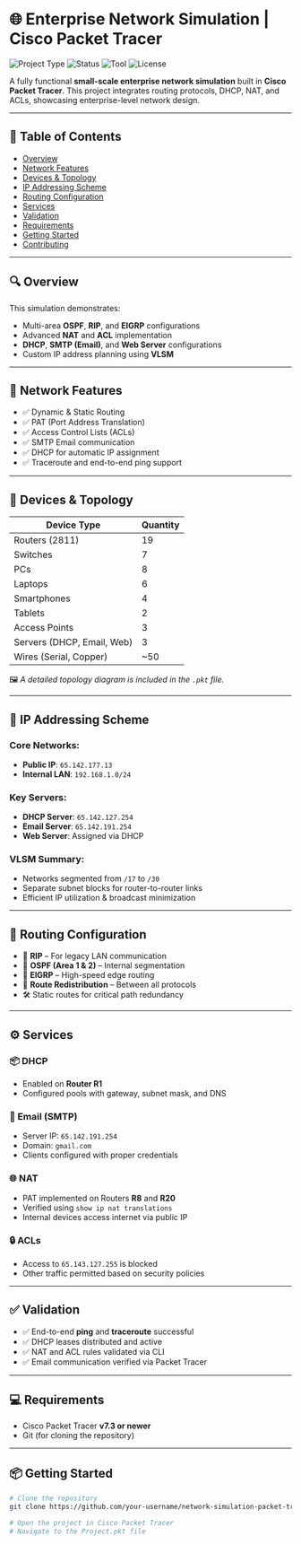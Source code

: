 # 🌐 Enterprise Network Simulation | Cisco Packet Tracer

![Project Type](https://img.shields.io/badge/type-Network%20Simulation-blue)
![Status](https://img.shields.io/badge/status-Completed-brightgreen)
![Tool](https://img.shields.io/badge/tool-Cisco%20Packet%20Tracer-lightgrey)
![License](https://img.shields.io/badge/license-MIT-blue)

A fully functional **small-scale enterprise network simulation** built in **Cisco Packet Tracer**. This project integrates routing protocols, DHCP, NAT, and ACLs, showcasing enterprise-level network design.

---

## 📘 Table of Contents

- [Overview](#overview)
- [Network Features](#network-features)
- [Devices & Topology](#devices--topology)
- [IP Addressing Scheme](#ip-addressing-scheme)
- [Routing Configuration](#routing-configuration)
- [Services](#services)
- [Validation](#validation)
- [Requirements](#requirements)
- [Getting Started](#getting-started)
- [Contributing](#contributing)

---

## 🔍 Overview

This simulation demonstrates:
- Multi-area **OSPF**, **RIP**, and **EIGRP** configurations
- Advanced **NAT** and **ACL** implementation
- **DHCP**, **SMTP (Email)**, and **Web Server** configurations
- Custom IP address planning using **VLSM**

---

## 🚀 Network Features

- ✅ Dynamic & Static Routing
- ✅ PAT (Port Address Translation)
- ✅ Access Control Lists (ACLs)
- ✅ SMTP Email communication
- ✅ DHCP for automatic IP assignment
- ✅ Traceroute and end-to-end ping support

---

## 🧰 Devices & Topology

| Device Type         | Quantity |
|---------------------|----------|
| Routers (2811)      | 19       |
| Switches            | 7        |
| PCs                 | 8        |
| Laptops             | 6        |
| Smartphones         | 4        |
| Tablets             | 2        |
| Access Points       | 3        |
| Servers (DHCP, Email, Web) | 3  |
| Wires (Serial, Copper)     | ~50 |

🖼️ *A detailed topology diagram is included in the `.pkt` file.*

---

## 🧮 IP Addressing Scheme

### Core Networks:
- **Public IP**: `65.142.177.13`
- **Internal LAN**: `192.168.1.0/24`

### Key Servers:
- **DHCP Server**: `65.142.127.254`
- **Email Server**: `65.142.191.254`
- **Web Server**: Assigned via DHCP

### VLSM Summary:
- Networks segmented from `/17` to `/30`
- Separate subnet blocks for router-to-router links
- Efficient IP utilization & broadcast minimization

---

## 🔁 Routing Configuration

- 🔹 **RIP** – For legacy LAN communication
- 🔹 **OSPF (Area 1 & 2)** – Internal segmentation
- 🔹 **EIGRP** – High-speed edge routing
- 🔁 **Route Redistribution** – Between all protocols
- 🛠️ Static routes for critical path redundancy

---

## ⚙️ Services

### 📦 DHCP
- Enabled on **Router R1**
- Configured pools with gateway, subnet mask, and DNS

### 📧 Email (SMTP)
- Server IP: `65.142.191.254`
- Domain: `gmail.com`
- Clients configured with proper credentials

### 🌐 NAT
- PAT implemented on Routers **R8** and **R20**
- Verified using `show ip nat translations`
- Internal devices access internet via public IP

### 🔒 ACLs
- Access to `65.143.127.255` is blocked
- Other traffic permitted based on security policies

---

## ✅ Validation

- ✅ End-to-end **ping** and **traceroute** successful
- ✅ DHCP leases distributed and active
- ✅ NAT and ACL rules validated via CLI
- ✅ Email communication verified via Packet Tracer

---

## 💻 Requirements

- Cisco Packet Tracer **v7.3 or newer**
- Git (for cloning the repository)

---

## 📦 Getting Started

```bash
# Clone the repository
git clone https://github.com/your-username/network-simulation-packet-tracer.git

# Open the project in Cisco Packet Tracer
# Navigate to the Project.pkt file
